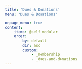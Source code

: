 ```yaml
---
title: 'Dues & Donations'
menu: 'Dues & Donations'

onpage_menu: true
content:
    items: @self.modular
    order:
        by: default
        dir: asc
        custom:
            - _membership
            - _dues-and-donations
---
```

<!-- MAILCHIMP MODAL FORM -->
 <script type="text/javascript" src="//s3.amazonaws.com/downloads.mailchimp.com/js/signup-forms/popup/embed.js" data-dojo-config="usePlainJson: true, isDebug: false"></script>
 <script>function showMailingPopUp() {
 require(["mojo/signup-forms/Loader"], function(L) { L.start({"baseUrl":"mc.us13.list-manage.com","uuid":"2cf9a968d70230ef789606d7f",
 "lid":"12aa6ea263"}) })
 document.cookie = "MCEvilPopupClosed=; expires=Thu, 01 Jan 1970 00:00:00 UTC";
 };</script>
